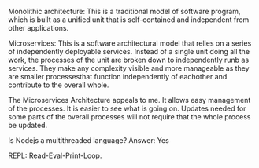 Monolithic architecture: This is a traditional model of software program, which is built as a unified unit that is self-contained and independent from other applications.

Microservices: This is a software architectural model that relies on a series of independently deployable services. Instead of a single unit doing all the work, the processes of the unit are broken down to independently runb as services. They make any complexity visible and more manageable as they are smaller processesthat function independently of eachother and contribute to the overall whole.

The Microservices Architecture appeals to me. It allows easy management of the processes. It is easier to see what is going on. Updates needed for some parts of the overall processes will not require that the whole process be updated.

Is Nodejs a multithreaded language? 
Answer: Yes

REPL: Read-Eval-Print-Loop.

